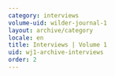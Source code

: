 ```yaml
---
category: interviews
volume-uid: wilder-journal-1
layout: archive/category
locale: en
title: Interviews | Volume 1
uid: wj1-archive-interviews
order: 2
---
```

